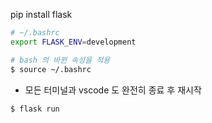 pip install flask

```bash
# ~/.bashrc
export FLASK_ENV=development
```

```bash
# bash 의 바뀐 속성을 적용
$ source ~/.bashrc
```

- 모든 터미널과 vscode 도 완전히 종료 후 재시작

```bash
$ flask run
```

